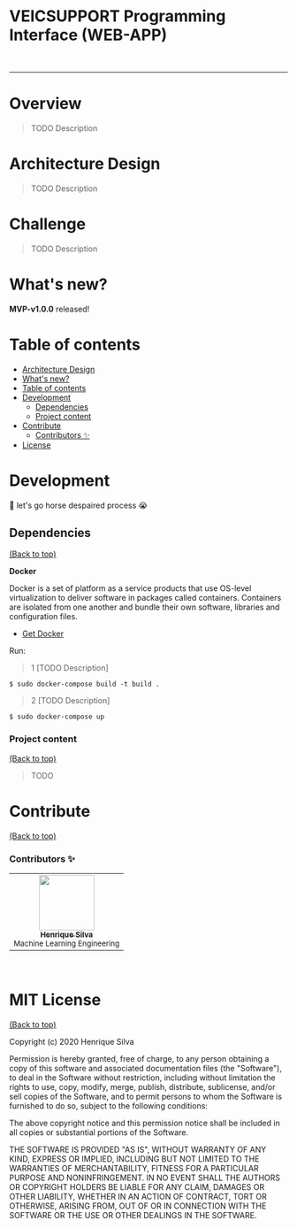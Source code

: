 # VEICSUPPORT Programming Interface (WEB-APP)
![[](https://www.youracclaim.com/org/ibm/badge/cognitive-services-data-scientist)](https://storage.googleapis.com/bhe-drakkar-team/Data_Scientist_Badge.png)
![[](https://www.youracclaim.com/org/rmit-university/badge/ai-programming-with-python)](https://storage.googleapis.com/bhe-drakkar-team/AI-Programming-Badge.png)

<hr />

# Overview
> TODO Description

# Architecture Design

> TODO Description
# Challenge

> TODO Description

# What's new?

**MVP-v1.0.0** released!

<!-- **v1.0.0** released! -->

# Table of contents

- [Architecture Design](#Overview)
- [What's new?](#whats-new)
- [Table of contents](#table-of-contents)
- [Development](#development)
    - [Dependencies](#dependencies)
    - [Project content](#project-content)
- [Contribute](#contribute)
    - [Contributors ✨](#contributors-)
- [License](#mit-license)

# Development
🤯 let's go horse despaired process 😭

## Dependencies
[(Back to top)](#table-of-contents)

**Docker**

Docker is a set of platform as a service products that use OS-level virtualization to deliver 
software in packages called containers. Containers are isolated from one another and bundle 
their own software, libraries and configuration files.

- [Get Docker](https://docs.docker.com/get-docker/)

Run:

> 1 [TODO Description]
```
$ sudo docker-compose build -t build .
```
> 2 [TODO Description]
```
$ sudo docker-compose up
```

### Project content
[(Back to top)](#table-of-contents)

> TODO

# Contribute
[(Back to top)](#table-of-contents)

### Contributors ✨

<table>
  <tr>
    </td>
      <td align="center"><a href="https://github.com/henriquehsilva"><img src="https://avatars3.githubusercontent.com/u/40860601?s=460&u=a31035b210c308987ec3830019186abbab646a00&v=4" width="100px;" alt=""/><br /><sub><b>Henrique Silva </b></sub></a><br />
    <small>Machine Learning Engineering</small>
    </td>
  </tr>
</table>

<br />

# MIT License
[(Back to top)](#table-of-contents)

Copyright (c) 2020 Henrique Silva

Permission is hereby granted, free of charge, to any person obtaining a copy
of this software and associated documentation files (the "Software"), to deal
in the Software without restriction, including without limitation the rights
to use, copy, modify, merge, publish, distribute, sublicense, and/or sell
copies of the Software, and to permit persons to whom the Software is
furnished to do so, subject to the following conditions:

The above copyright notice and this permission notice shall be included in all
copies or substantial portions of the Software.

THE SOFTWARE IS PROVIDED "AS IS", WITHOUT WARRANTY OF ANY KIND, EXPRESS OR
IMPLIED, INCLUDING BUT NOT LIMITED TO THE WARRANTIES OF MERCHANTABILITY,
FITNESS FOR A PARTICULAR PURPOSE AND NONINFRINGEMENT. IN NO EVENT SHALL THE
AUTHORS OR COPYRIGHT HOLDERS BE LIABLE FOR ANY CLAIM, DAMAGES OR OTHER
LIABILITY, WHETHER IN AN ACTION OF CONTRACT, TORT OR OTHERWISE, ARISING FROM,
OUT OF OR IN CONNECTION WITH THE SOFTWARE OR THE USE OR OTHER DEALINGS IN THE
SOFTWARE.